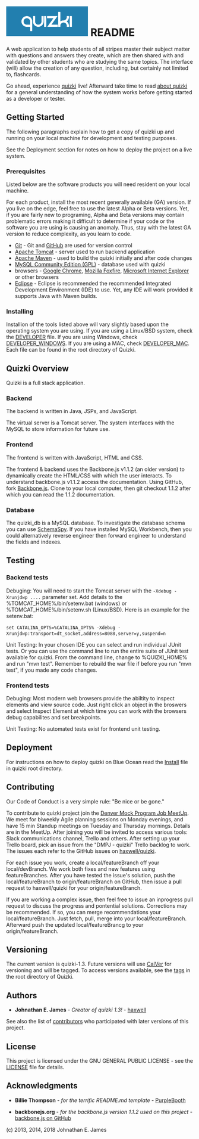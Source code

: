 # ![QUIZKI](./src/main/webapp/images/logo-light.png) **README**

A web application to help students of all stripes master their subject matter with questions and answers they create, which are then shared with and validated by other students who are studying the same topics. The interface (will) allow the creation of any question, including, but certainly not limited to, flashcards.

Go ahead, experience [quizki](http://www.quizki.com) live! Afterward take time to read [about quizki](./ABOUT) for a general understanding of how the system works before getting started as a developer or tester.


## Getting Started


The following paragraphs explain how to get a copy of quizki up and running on your local machine for development and testing purposes. 

See the Deployment section for notes on how to deploy the project on a live system.

### Prerequisites

Listed below are the software products you will need resident on your local machine. 

For each product, install the most recent generally available (GA) version. If you live on the edge, feel free to use the latest Alpha or Beta versions. Yet, if you are fairly new to programing, Alpha and Beta versions may contain problematic errors making it difficult to determine if your code or the software you are using is causing an anomaly. Thus, stay with the latest GA version to reduce complexity, as you learn to code.

- [Git](https://git-scm.com/downloads/) - Git and [GitHub](https://github.com/) are used for version control 
- [Apache Tomcat](http://tomcat.apache.org/) - server used to run backend application
- [Apache Maven](http://maven.apache.org/) - used to build the quizki initially and after code changes
- [MySQL Community Edition (GPL)](https://dev.mysql.com/downloads/) - database used with quizki
- browsers - [Google Chrome](http://google.com/chrome/), [Mozilla Foxfire](https://www.mozilla.org/en-US/firefox/), [Microsoft Internet Explorer](http://windows.microsoft.com/ie/) or other browsers
- [Eclipse](https://www.eclipse.org/) - Eclipse is recommended the recommended Integrated Development Environment (IDE) to use. Yet, any IDE will work provided it supports Java with Maven builds.

### Installing

Installion of the tools listed above will vary slightly based upon the operating system you are using. If you are using a Linux/BSD system, check the [DEVELOPER](./DEVELOPER) file. If you are using Windows, check [DEVELOPER_WINDOWS](./DEVELOPER_WINDOWS.txt). If you are using a MAC, check [DEVELOPER_MAC](./DEVELOPER_MAC.txt). Each file can be found in the root directory of Quizki.


## Quizki Overview


Quizki is a full stack application.

### Backend

The backend is written in Java, JSPs, and JavaScript. 

The virtual server is a Tomcat server. The system interfaces with the MySQL to store information for future use. 

### Frontend

The frontend is written with JavaScript, HTML and CSS.

The frontend & backend uses the Backbone.js v1.1.2 (an older version) to dynamically create the HTML/CSS with which the user interacts. To understand backbone.js v1.1.2 access the documentation. Using GitHub, fork [Backbone.js](https://github.com/jashkenas/backbone/). Clone to your local computer, then git checkout 1.1.2 after which you can read the 1.1.2 documentation. 


### Database

The quizki_db is a MySQL database. To investigate the database schema you can use [SchemaSpy](http://schemaspy.sourceforge.net/). If you have installed MySQL Workbench, then you could alternatively reverse engineer then forward engineer to understand the fields and indexes.


## Testing


### Backend tests 

Debuging: You will need to start the Tomcat server with the `-Xdebug -Xrunjdwp ....` parameter set. Add details to the %TOMCAT_HOME%/bin/setenv.bat (windows) or %TOMCAT_HOME%/bin/setenv.sh (Linux/BSD). Here is an example for the setenv.bat:

	set CATALINA_OPTS=%CATALINA_OPTS% -Xdebug -Xrunjdwp:transport=dt_socket,address=8088,server=y,suspend=n

Unit Testing: In your chosen IDE you can select and run individual JUnit tests. Or you can use the command line to run the entire suite of JUnit test available for quizki. From the command line, change to %QUIZKI_HOME% and run "mvn test". Remember to rebuild the war file if before you run "mvn test", if you made any code changes.
	

### Frontend tests

Debuging: Most modern web browsers provide the abiltity to inspect elements and view source code. Just right click an object in the broswers and select Inspect Element at which time you can work with the browsers debug capabilites and set breakpoints.

Unit Testing: No automated tests exist for frontend unit testing.


## Deployment


For instructions on how to deploy quizki on Blue Ocean read the [Install](./Install) file in quizki root directory.


## Contributing

Our Code of Conduct is a very simple rule: "Be nice or be gone."

To contribute to quizki project join the [Denver Mock Program Job MeetUp](https://www.meetup.com/Denver-Mock-Programming-Job-Meetup/). We meet for biweekly Agile planning sessions on Monday evenings, and have 15 min Standup meetings on Tuesday and Thursday mornings. Details are in the MeetUp. After joining you will be invited to access various tools: Slack communications channel, Trello and others. After setting up your Trello board, pick an issue from the "DMPJ - quizki" Trello backlog to work. The issues each refer to the GitHub issues on [haxwell/quizki](https://github.com/haxwell/quizki).

For each issue you work, create a local/featureBranch off your local/devBranch. We work both fixes and new features using featureBranches. After you have tested the issue's solution, push the local/featureBranch to origin/featureBranch on GitHub, then issue a pull request to haxwell/quizki for your origin/featureBranch.


If you are working a complex issue, then feel free to issue an inprogress pull request to discuss the progress and pontential solutions. Corrections may be recommended. If so, you can merge recommendations your local/featureBranch. Just fetch, pull, merge into your local/featureBranch. Afterward push the updated local/featureBrancg to your origin/featureBranch.


## Versioning


The current version is quizki-1.3. Future versions will use [CalVer](https://calver.org/) for versioning and will be tagged. To access versions available, see the [tags](./tags.md) in the root directory of Quizki. 


## Authors


* **Johnathan E. James** - *Creator of quizki 1.3!* - [haxwell](https://github.com/haxwell)

See also the list of [contributors](./contributors) who participated with later versions of this project. 


## License


This project is licensed under the GNU GENERAL PUBLIC LICENSE - see the [LICENSE](./LICENSE) file for details.


## Acknowledgments


* **Billie Thompson** - *for the terrific README.md template* - [PurpleBooth](https://github.com/PurpleBooth)

* **backbonejs.org** - *for the backbone.js version 1.1.2 used on this project* - [backbone.js on GitHub](https://github.com/jashkenas/backbone) 



(c) 2013, 2014, 2018 Johnathan E. James
